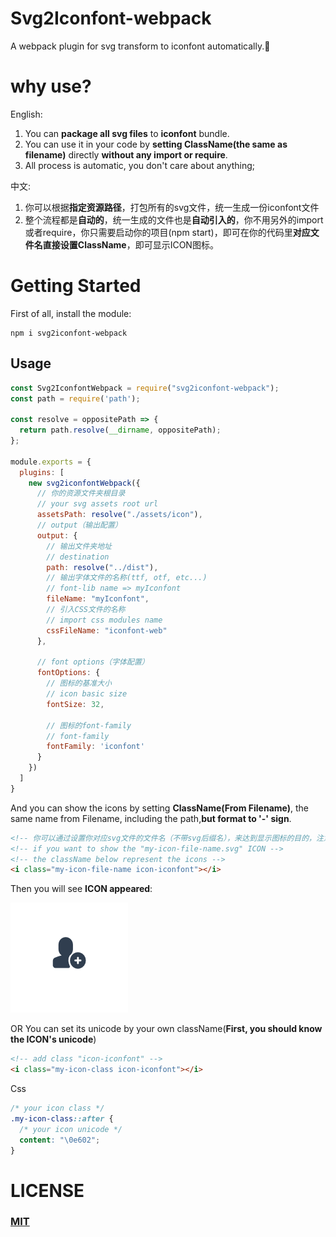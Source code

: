 # Svg2Iconfont-webpack
A webpack plugin for svg transform to iconfont automatically.🎉

# why use?

English:

1. You can **package all svg files** to **iconfont** bundle.
2. You can use it in your code by **setting ClassName(the same as filename)**  directly **without any import or require**.
3. All process is automatic, you don't care about anything;

中文:

1. 你可以根据**指定资源路径**，打包所有的svg文件，统一生成一份iconfont文件
2. 整个流程都是**自动的**，统一生成的文件也是**自动引入的**，你不用另外的import或者require，你只需要启动你的项目(npm start)，即可在你的代码里**对应文件名直接设置ClassName**，即可显示ICON图标。

# Getting Started
First of all, install the module:
```
npm i svg2iconfont-webpack
```

## Usage

```javascript
const Svg2IconfontWebpack = require("svg2iconfont-webpack");
const path = require('path');

const resolve = oppositePath => {
  return path.resolve(__dirname, oppositePath);
};

module.exports = {
  plugins: [
    new svg2iconfontWebpack({
      // 你的资源文件夹根目录
      // your svg assets root url
      assetsPath: resolve("./assets/icon"),
      // output（输出配置）
      output: {
        // 输出文件夹地址
        // destination
        path: resolve("../dist"),
        // 输出字体文件的名称(ttf, otf, etc...)
        // font-lib name => myIconfont
        fileName: "myIconfont",
        // 引入CSS文件的名称
        // import css modules name
        cssFileName: "iconfont-web"
      },
      
      // font options（字体配置）
      fontOptions: {
        // 图标的基准大小
        // icon basic size
        fontSize: 32,

        // 图标的font-family
        // font-family
        fontFamily: 'iconfont'
      }
    })
  ]
}


```

And you can show the icons by setting **ClassName(From Filename)**, the same name from Filename, including the path,**but format to '-' sign**.

```html
<!-- 你可以通过设置你对应svg文件的文件名（不带svg后缀名），来达到显示图标的目的，注意，如果你的文件是嵌套在文件夹里面的，请输入文件夹 + 文件名的方式来对应显示，分隔符是“-”而不是“/” -->
<!-- if you want to show the "my-icon-file-name.svg" ICON -->
<!-- the className below represent the icons -->
<i class="my-icon-file-name icon-iconfont"></i>
```

Then you will see **ICON appeared**:

![plugin-desc](https://github.com/xdnloveme/MarkdownPictureStore/blob/master/plugin-desc.png)

OR You can set  its unicode by your own className(**First, you should know the ICON's unicode**)

```html
<!-- add class "icon-iconfont" -->
<i class="my-icon-class icon-iconfont"></i>
```

Css

```css
/* your icon class */
.my-icon-class::after {
  /* your icon unicode */
  content: "\0e602"; 
}
```



# LICENSE

### [MIT](https://github.com/xdnloveme/Svg2Iconfont-webpack/blob/master/LICENSE)

